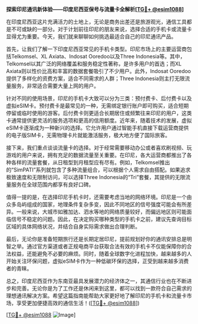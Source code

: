 **探索印尼通讯新体验——印度尼西亚保号与流量卡全解析[[TG💪+ @esim1088](https://t.me/s/esim1088)]**

在印度尼西亚这片充满活力的土地上，无论是商务出差还是旅游观光，通信工具都是不可或缺的一部分。对于计划前往印尼的朋友来说，选择合适的手机卡或流量卡显得尤为重要。今天，我们就来聊聊如何挑选最适合自己的印尼通讯产品。

首先，让我们了解一下印度尼西亚常见的手机卡类型。印尼市场上的主要运营商包括Telkomsel、XL Axiata、Indosat Ooredoo以及Three Indonesia等。其中，Telkomsel以其广泛的网络覆盖和服务稳定性著称，是许多用户的首选；而XL Axiata则以性价比高和丰富的数据套餐吸引了不少用户。此外，Indosat Ooredoo提供了多样化的资费方案，适合不同需求的人群；Three Indonesia则主打无限流量服务，非常适合需要大量上网的用户。

针对不同的使用场景，印尼的手机卡大致可以分为三类：预付费卡、后付费卡以及虚拟eSIM卡。预付费卡是最常见的一种，无需绑定银行账户即可购买，适合短期停留或临时使用的游客。后付费卡则更适合长期居住或频繁往来印尼的用户，这类卡通常提供更灵活的服务选项和更高的信用额度。近年来，随着技术的发展，虚拟eSIM卡逐渐成为一种新兴的选择。它允许用户通过智能手机直接下载运营商提供的电子版SIM卡，无需物理卡片就能激活服务，极大地方便了国际旅客。

接下来，我们重点谈谈流量卡的选择。对于经常需要移动办公或者喜欢刷视频、玩游戏的用户来说，拥有充足的数据流量至关重要。在印尼，各大运营商都推出了各种各样的流量套餐，从日租型到月租型应有尽有。例如，Telkomsel推出的“SimPATI”系列就包含了多种流量组合，可以根据个人需求自由搭配。如果追求极致速度和无限制访问，可以选择Three Indonesia的“Tri”套餐，其提供的无限流量服务在全球范围内都享有良好口碑。

值得一提的是，在选择印尼手机卡时，还需要考虑当地的网络环境。印尼是一个由众多岛屿组成的国家，地理条件复杂多变，因此不同地区的信号强度可能会有所差异。一般来说，大城市如雅加达、泗水等地的网络质量较好，而偏远地区则可能面临信号不稳定的问题。因此，在决定购买哪种类型的手机卡之前，建议先查询目标区域的具体网络状况，并结合自身实际需求做出合理判断。

最后，无论你是准备短期旅行还是长期定居印尼，提前规划好你的通讯安排总是明智之举。通过官方渠道或者正规电商平台获取合法有效的手机卡不仅能保障你的合法权益，还能避免不必要的麻烦。同时，随着全球数字化进程加快，越来越多的人开始关注环保问题，虚拟eSIM卡作为一种低碳环保的选择，正受到越来越多消费者的青睐。

总之，印度尼西亚作为东南亚最具发展潜力的经济体之一，其通信行业也在不断进步和完善。无论你是为了工作还是休闲来到这里，都可以找到一款符合自己需求的理想通讯解决方案。希望这篇指南能帮助大家更好地了解印尼的手机卡和流量卡市场，享受更加便捷高效的通信生活！([[TG💪+ @esim1088](https://t.me/s/esim1088)])

[[TG💪+ @esim1088](https://t.me/s/esim1088) ![Image](https://i.postimg.cc/4NQfJmqS/Snipaste-2025-05-13-00-14-12.png)]